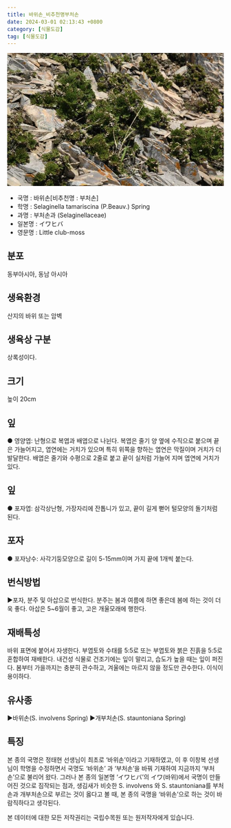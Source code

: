 ```yaml
---
title: 바위손_비추천명부처손
date: 2024-03-01 02:13:43 +0800
category: [식물도감]
tag: [식물도감]
---
```




![바위손[비추천명 : 부처손]](/assets/img/fileUpload/plants/basic/Selaginellaceae/Selaginella/204/204_20160811152507880files_th2.jpg)
- 국명 : 바위손[비추천명 : 부처손]
- 학명 : Selaginella tamariscina (P.Beauv.) Spring
- 과명 : 부처손과 (Selaginellaceae)
- 일본명 : イワヒバ
- 영문명 : Little club-moss


## 분포
동부아시아, 동남 아시아
## 생육환경
산지의 바위 또는 암벽
## 생육상 구분
상록성이다. 
## 크기
높이 20cm
## 잎
● 영양엽: 난형으로 복엽과 배엽으로 나뉜다. 복엽은 줄기 양 옆에 수직으로 붙으며 끝은 가늘어지고, 엽연에는 거치가 있으며 특히 위쪽을 향하는 엽연은 막질이며 거치가 더 발달한다. 배엽은 줄기와 수평으로 2줄로 붙고 끝이 실처럼 가늘어 지며 엽연에 거치가 있다. 
## 잎
● 포자엽: 삼각상난형, 가장자리에 잔톱니가 있고, 끝이 길게 뻗어 털모양의 돌기처럼 된다. 
## 포자
● 포자낭수: 사각기둥모양으로 길이 5-15mm이며 가지 끝에 1개씩 붙는다.
## 번식방법
▶포자, 분주 및 아삽으로 번식한다. 분주는 봄과 여름에 하면 좋은데 봄에 하는 것이 더욱 좋다. 아삽은 5~6월이 좋고, 고은 개울모래에 행한다.
## 재배특성
바위 표면에 붙어서 자생한다. 부엽토와 수태를 5:5로 또는 부엽토와 붉은 진흙을 5:5로 혼합하여 재배한다. 내건성 식물로 건조기에는 잎이 말리고, 습도가 높을 때는 잎이 퍼진다. 봄부터 가을까지는 충분히 관수하고, 겨울에는 마르지 않을 정도만 관수한다. 이식이 용이하다.
## 유사종
▶바위손(S. involvens Spring)
▶개부처손(S. stauntoniana Spring)
## 특징
본 종의 국명은 정태현 선생님이 최초로 ‘바위손’이라고 기재하였고, 이 후 이창복 선생님이 학명을 수정하면서 국명도 ‘바위손’ 과 ‘부처손’을 바꿔 기재하여 지금까지 ‘부처손’으로 불리어 왔다. 그러나 본 종의 일본명 ‘イワヒバ’의 イワ(바위)에서 국명이 만들어진 것으로 짐작되는 점과, 생김새가 비슷한 S. involvens 와 S. stauntoniana를 부처손과 개부처손으로 부르는 것이 옳다고 볼 때, 본 종의 국명을 ‘바위손’으로 하는 것이 바람직하다고 생각된다.






본 데이터에 대한 모든 저작권리는 국립수목원 또는 원저작자에게 있습니다.
